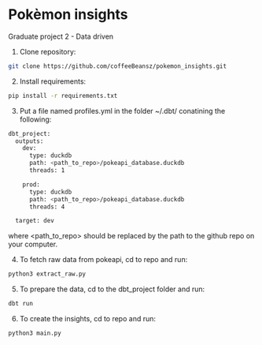 # Pokèmon insights
Graduate project 2 - Data driven

1. Clone repository:
```bash
git clone https://github.com/coffeeBeansz/pokemon_insights.git
```

2. Install requirements:
```bash
pip install -r requirements.txt
```

3. Put a file named profiles.yml in the folder ~/.dbt/ conatining the following:
```bash
dbt_project:
  outputs:
    dev:
      type: duckdb
      path: <path_to_repo>/pokeapi_database.duckdb
      threads: 1

    prod:
      type: duckdb
      path: <path_to_repo>/pokeapi_database.duckdb
      threads: 4

  target: dev
  ```
  where <path_to_repo> should be replaced by the path to the github repo on your computer.

4. To fetch raw data from pokeapi, cd to repo and run:
```bash
python3 extract_raw.py
```

5. To prepare the data, cd to the dbt_project folder and run:
```bash
dbt run
```

6. To create the insights, cd to repo and run:
```bash
python3 main.py
```